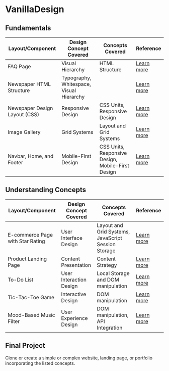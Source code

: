 # VanillaDesign

## Fundamentals

| Layout/Component            | Design Concept Covered        | Concepts Covered                           | Reference           |
|-----------------------------|-------------------------------|--------------------------------------------|---------------------|
| FAQ Page                    | Visual Hierarchy              | HTML Structure                             | [Learn more](#)     |
| Newspaper HTML Structure    | Typography, Whitespace, Visual Hierarchy |                                           | [Learn more](#)     |
| Newspaper Design Layout (CSS)| Responsive Design            | CSS Units, Responsive Design               | [Learn more](#)     |
| Image Gallery               | Grid Systems                  | Layout and Grid Systems                    | [Learn more](#)     |
| Navbar, Home, and Footer    | Mobile-First Design           | CSS Units, Responsive Design, Mobile-First Design | [Learn more](#) |

## Understanding Concepts

| Layout/Component            | Design Concept Covered        | Concepts Covered                           | Reference           |
|-----------------------------|-------------------------------|--------------------------------------------|---------------------|
| E-commerce Page with Star Rating | User Interface Design    | Layout and Grid Systems, JavaScript Session Storage | [Learn more](#) |
| Product Landing Page        | Content Presentation         | Content Strategy                           | [Learn more](#)     |
| To-Do List                  | User Interaction Design      | Local Storage and DOM manipulation         | [Learn more](#)     |
| Tic-Tac-Toe Game            | Interactive Design           | DOM manipulation                           | [Learn more](#)     |
| Mood-Based Music Filter     | User Experience Design       | DOM manipulation, API Integration          | [Learn more](#)     |

## Final Project
Clone or create a simple or complex website, landing page, or portfolio incorporating the listed concepts.
